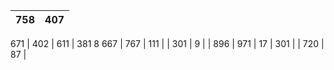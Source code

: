 |  758 | 407 |
|----|----|  671
|  402 | 611
|  381 8 667
|  767 | 111 |
|  301 | 9 |
|  896 | 971
|   17 | 301 |
|  720 | 87 |

